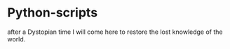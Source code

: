 # Python-scripts
after a Dystopian time I will come here to restore the lost knowledge of the world.
